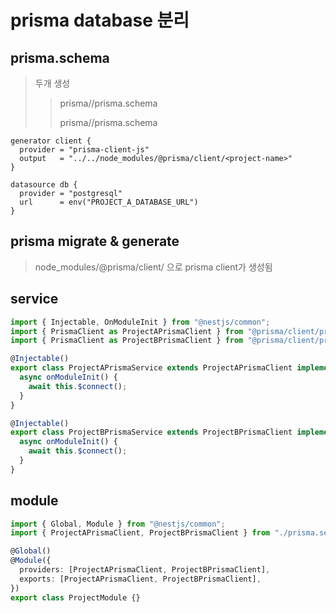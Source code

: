 # prisma database 분리

## prisma.schema

> 두개 생성
>
> > prisma/<project-name-a>/prisma.schema
> >
> > prisma/<project-name-b>/prisma.schema

```prisma
generator client {
  provider = "prisma-client-js"
  output   = "../../node_modules/@prisma/client/<project-name>"
}

datasource db {
  provider = "postgresql"
  url      = env("PROJECT_A_DATABASE_URL")
}
```

## prisma migrate & generate

> node_modules/@prisma/client/<project-name> 으로 prisma client가 생성됨

## service

```ts
import { Injectable, OnModuleInit } from "@nestjs/common";
import { PrismaClient as ProjectAPrismaClient } from "@prisma/client/project-a";
import { PrismaClient as ProjectBPrismaClient } from "@prisma/client/project-b";

@Injectable()
export class ProjectAPrismaService extends ProjectAPrismaClient implements OnModuleInit {
  async onModuleInit() {
    await this.$connect();
  }
}

@Injectable()
export class ProjectBPrismaService extends ProjectBPrismaClient implements OnModuleInit {
  async onModuleInit() {
    await this.$connect();
  }
}
```

## module

```ts
import { Global, Module } from "@nestjs/common";
import { ProjectAPrismaClient, ProjectBPrismaClient } from "./prisma.service";

@Global()
@Module({
  providers: [ProjectAPrismaClient, ProjectBPrismaClient],
  exports: [ProjectAPrismaClient, ProjectBPrismaClient],
})
export class ProjectModule {}
```
